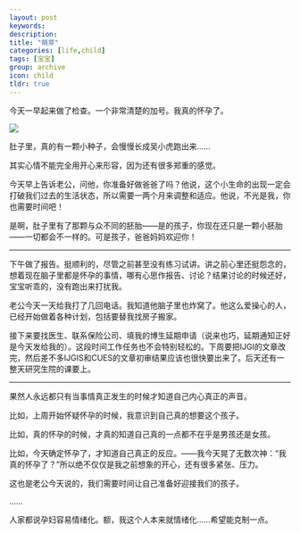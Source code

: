 ```yaml
---
layout: post
keywords: 
description: 
title: "萌芽"
categories: [life,child]
tags: [宝宝]
group: archive
icon: child
tldr: true
---
```


今天一早起来做了检查。一个非常清楚的加号。我真的怀孕了。

<img src="../../../../image/post/150119.jpg" />

肚子里，真的有一颗小种子，会慢慢长成吴小虎跑出来……

其实心情不能完全用开心来形容，因为还有很多郑重的感觉。

今天早上告诉老公，问他，你准备好做爸爸了吗？他说，这个小生命的出现一定会打破我们过去的生活状态，所以需要一两个月来调整和适应。他说，不光是我，你也需要时间吧！

是啊，肚子里有了那颗与众不同的胚胎——是的孩子，你现在还只是一颗小胚胎——一切都会不一样的。可是孩子，爸爸妈妈欢迎你！

---

下午做了报告。挺顺利的，尽管之前甚至没有练习试讲。讲之前心里还挺怨念的，想着现在脑子里都是怀孕的事情，哪有心思作报告、讨论？结果讨论的时候还好，宝宝听乖的，没有跑出来打扰我。

老公今天一天给我打了几回电话。我知道他脑子里也炸窝了。他这么爱操心的人，已经开始做着各种计划，包括要替我找房子搬家。

接下来要找医生、联系保险公司、填我的博生延期申请（说来也巧，延期通知正好是今天发给我的）。这段时间工作任务也不会特别轻松的。下周要把IJGI的文章改完，然后差不多IJGIS和CUES的文章初审结果应该也很快要出来了。后天还有一整天研究生院的课要上。

---

果然人永远都只有当事情真正发生的时候才知道自己内心真正的声音。

比如，上周开始怀疑怀孕的时候，我意识到自己真的想要这个孩子。

比如，真的怀孕的时候，才真的知道自己真的一点都不在乎是男孩还是女孩。

比如，今天确定怀孕了，才知道自己真正的反应。——我今天晃了无数次神：“我真的怀孕了？”所以绝不仅仅是我之前想象的开心，还有很多紧张、压力。

这也是老公今天说的，我们需要时间让自己准备好迎接我们的孩子。

……

人家都说孕妇容易情绪化。额，我这个人本来就情绪化……希望能克制一点。
